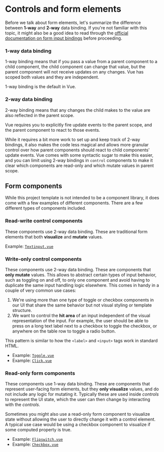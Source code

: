 
# Controls and form elements

Before we talk about form elements, let's summarize the difference between **1-way** and **2-way** data binding. If you're not familiar with this topic, it might also be a good idea to read through the [official documentation on form input bindings](https://vuejs.org/v2/guide/forms.html) before proceeding.

### 1-way data binding

1-way binding means that if you pass a value from a parent component to a child component, the child component can change that value, but the parent component will not receive updates on any changes. Vue has scoped both values and they are independent.

1-way binding is the default in Vue.

### 2-way data binding

2-way binding means that any changes the child makes to the value are also reflected in the parent scope.

Vue requires you to explicitly fire update events to the parent scope, and the parent component to react to those events.

While it requires a bit more work to set up and keep track of 2-way bindings, it also makes the code less magical and allows more granular control over how parent components should react to child components' update events. Vue comes with some syntactic sugar to make this easier, and you can limit using 2-way bindings in `control` components to make it clear which components are read-only and which mutate values in parent scope.

## Form components

While this project template is not intended to be a component library, it does come with a few examples of different components. There are a few different types of components included.

### Read-write control components

These components use 2-way data binding. These are traditional form elements that both **visualize** and **mutate** values.

Example: [`Textinput.vue`](https://github.com/Eiskis/vue-webpack/blob/master/src/components/controls/Textinput.vue)

### Write-only control components

These components use 2-way data binding. These are components that **only mutate** values. This allows to abstract certain types of input behavior, such as toggling on and off, to only one component and avoid having to duplicate the same input handling logic elsewhere. This comes in handy in a couple of very common use cases:

1. We're using more than one type of toggle or checkbox components in our UI that share the same behavior but not visual styling or template structure.
2. We want to control the **hit area** of an input independent of the visual representation of the input. For example, the user should be able to press on a long text label next to a checkbox to toggle the checkbox, or anywhere on the table row to toggle a radio button.

This pattern is similar to how the `<label>` and `<input>` tags work in standard HTML.

- Example: [`Toggle.vue`](https://github.com/Eiskis/vue-webpack/blob/master/src/components/controls/Toggle.vue)
- Example: [`Click.vue`](https://github.com/Eiskis/vue-webpack/blob/master/src/components/controls/Click.vue)

### Read-only form components

These components use 1-way data binding. These are components that represent user-facing form elements, but they **only visualize** values, and do not include any logic for mutating it. Typically these are used inside _controls_ to represent the UI state, which the user can then change by interacting with the _controls_.

Sometimes you might also use a read-only form component to visualize state without allowing the user to directly change it with a control element. A typical use case would be using a checkbox component to visualize if some computed property is true.

- Example: [`Flipswitch.vue`](https://github.com/Eiskis/vue-webpack/blob/master/src/components/forms/Flipswitch.vue)
- Example: [`Checkbox.vue`](https://github.com/Eiskis/vue-webpack/blob/master/src/components/forms/Checkbox.vue)
